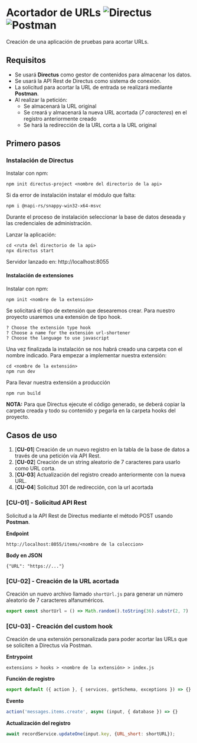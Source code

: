 # Acortador de URLs ![Directus](https://img.shields.io/badge/directus-%2364f.svg?style=for-the-badge&logo=directus&logoColor=white) ![Postman](https://img.shields.io/badge/Postman-FF6C37?style=for-the-badge&logo=postman&logoColor=white)

Creación de una aplicación de pruebas para acortar URLs. 


## Requisitos

- Se usará **Directus** como gestor de contenidos para almacenar los datos. 
- Se usará la API Rest de Directus como sistema de conexión.
- La solicitud para acortar la URL de entrada se realizará mediante **Postman**.
- Al realizar la petición:
    - Se almacenará la URL original
    - Se creará y almacenará la nueva URL acortada (*7 caracteres*) en el registro anteriormente creado
    - Se hará la redirección de la URL corta a la URL original

## Primero pasos

### Instalación de Directus

Instalar con npm:

```console
npm init directus-project <nombre del directorio de la api>
```

Si da error de instalación instalar el módulo que falta:

```console
npm i @napi-rs/snappy-win32-x64-msvc
```

Durante el proceso de instalación seleccionar la base de datos deseada y las credenciales de administración.

Lanzar la aplicación:

```console
cd <ruta del directorio de la api>
npx directus start
```

Servidor lanzado en: http://localhost:8055

#### Instalación de extensiones

Instalar con npm:

```console
npm init <nombre de la extensión>
```

Se solicitará el tipo de extensión que desearemos crear. Para nuestro proyecto usaremos una extensión de tipo hook.

```console
? Choose the extensión type hook
? Choose a name for the extensión url-shortener
? Choose the language to use javascript
```

Una vez finalizada la instalación se nos habrá creado una carpeta con el nombre indicado. Para empezar a implementar nuestra extensión:

```console
cd <nombre de la extensión>
npm run dev
```

Para llevar nuestra extensión a producción
```console
npm run build
```

**NOTA:** Para que Directus ejecute el código generado, se deberá copiar la carpeta creada y todo su contenido y pegarla en la carpeta hooks del proyecto.

## Casos de uso

1. [**CU-01**] Creación de un nuevo registro en la tabla de la base de datos a través de una petición vía API Rest.
2. [**CU-02**] Creación de un string aleatorio de 7 caracteres para usarlo como URL corta.
3. [**CU-03**] Actualización del registro creado anteriormente con la nueva URL.
4. [**CU-04**] Solicitud 301 de redirección, con la url acortada

### [CU-01] - Solicitud API Rest 

Solicitud a la API Rest de Directus mediante el método POST usando **Postman**.

**Endpoint**

```console
http://localhost:8055/items/<nombre de la coleccion>
```

**Body en JSON**

```console
{"URL": "https://..."}
```

### [CU-02] - Creación de la URL acortada 

Creación un nuevo archivo llamado `shortUrl.js` para generar un número aleatorio de 7 caracteres alfanuméricos.

```javascript
export const shortUrl = () => Math.random().toString(36).substr(2, 7)
```

### [CU-03] - Creación del custom hook 

Creación de una extensión personalizada para poder acortar las URLs que se soliciten a Directus vía Postman.

**Entrypoint**

```console
extensions > hooks > <nombre de la extensión> > index.js
```

**Función de registro**

```javascript
export default ({ action }, { services, getSchema, exceptions }) => {}
```

**Evento**

```javascript
action('messages.items.create', async (input, { database }) => {}
```

**Actualización del registro**

```javascript
await recordService.updateOne(input.key, {URL_short: shortURL});
```
